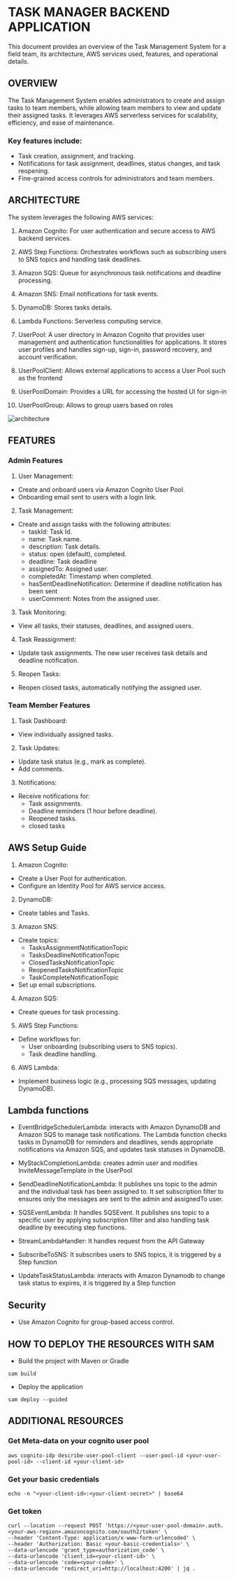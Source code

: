 # TASK MANAGER BACKEND APPLICATION
This document provides an overview of the Task Management System for a field team, its architecture, AWS services used, features, and operational details.

## OVERVIEW
The Task Management System enables administrators to create and assign tasks to team members, while allowing team members to view and update their assigned tasks. It leverages AWS serverless services for scalability, efficiency, and ease of maintenance.

### Key features include:
- Task creation, assignment, and tracking.
- Notifications for task assignment, deadlines, status changes, and task reopening.
- Fine-grained access controls for administrators and team members.

## ARCHITECTURE
The system leverages the following AWS services:
1. Amazon Cognito: For user authentication and secure access to AWS backend services.

2. AWS Step Functions: Orchestrates workflows such as subscribing users to SNS topics and handling task deadlines.

3. Amazon SQS: Queue for asynchronous task notifications and deadline processing.

4. Amazon SNS: Email notifications for task events.

5. DynamoDB: Stores tasks details.

6. Lambda Functions: Serverless computing service.

7. UserPool: A user directory in Amazon Cognito that provides user management and authentication functionalities for applications. It stores user profiles and handles sign-up, sign-in, password recovery, and account verification.

8. UserPoolClient: Allows external applications to access a User Pool such as the frontend

9. UserPoolDomain: Provides a URL for accessing the hosted UI for sign-in

10. UserPoolGroup: Allows to group users based on roles

![architecture](assets/task-management-resource-cloudformation.png)

## FEATURES
### Admin Features
1. User Management:
- Create and onboard users via Amazon Cognito User Pool.
- Onboarding email sent to users with a login link.

2. Task Management:
- Create and assign tasks with the following attributes:
  - taskId: Task Id.
  - name: Task name.
  - description: Task details.
  - status: open (default), completed.
  - deadline: Task deadline
  - assignedTo: Assigned user.
  - completedAt: Timestamp when completed.
  - hasSentDeadlineNotification: Determine if deadline notification has been sent
  - userComment: Notes from the assigned user.

3. Task Monitoring:
- View all tasks, their statuses, deadlines, and assigned users.

4. Task Reassignment:
- Update task assignments. The new user receives task details and deadline notification.

5. Reopen Tasks:
- Reopen closed tasks, automatically notifying the assigned user.

### Team Member Features
1. Task Dashboard:
- View individually assigned tasks.

2. Task Updates:
- Update task status (e.g., mark as complete).
- Add comments.

3. Notifications:
- Receive notifications for:
  - Task assignments.
  - Deadline reminders (1 hour before deadline).
  - Reopened tasks.
  - closed tasks


## AWS Setup Guide
1. Amazon Cognito:
- Create a User Pool for authentication.
- Configure an Identity Pool for AWS service access.

2. DynamoDB:
- Create tables and Tasks.

3. Amazon SNS:
- Create topics:
  - TasksAssignmentNotificationTopic
  - TasksDeadlineNotificationTopic
  - ClosedTasksNotificationTopic
  - ReopenedTasksNotificationTopic
  - TaskCompleteNotificationTopic
- Set up email subscriptions.

4. Amazon SQS:
- Create queues for task processing.

5. AWS Step Functions:
- Define workflows for:
  - User onboarding (subscribing users to SNS topics).
  - Task deadline handling.

6. AWS Lambda:
- Implement business logic (e.g., processing SQS messages, updating DynamoDB).

## Lambda functions
- EventBridgeSchedulerLambda: interacts with Amazon DynamoDB and Amazon SQS to manage task notifications. The Lambda function checks tasks in DynamoDB for reminders and deadlines, sends appropriate notifications via Amazon SQS, and updates task statuses in DynamoDB.

- MyStackCompletionLambda: creates admin user and modifies InviteMessageTemplate in the UserPool

- SendDeadlineNotificationLambda: It publishes sns topic to the admin and the individual task has been assigned to. It set subscription filter to ensures only the messages are sent to the admin and assignedTo user.

- SQSEventLambda: It handles SQSEvent. It publishes sns topic to a specific user by applying subscription filter and also handling task deadline by executing step functions.

- StreamLambdaHandler: It handles request from the API Gateway

- SubscribeToSNS: It subscribes users to SNS topics, it is triggered by a Step function

- UpdateTaskStatusLambda: interacts with Amazon Dynamodb to change task status to expires, it is triggered by a Step function

## Security
- Use Amazon Cognito for group-based access control.

## HOW TO DEPLOY THE RESOURCES WITH SAM
- Build the project with Maven or Gradle
```
sam build
```
- Deploy the application
```
sam deploy --guided
```

## ADDITIONAL RESOURCES

### Get Meta-data on your cognito user pool
```
aws cognito-idp describe-user-pool-client --user-pool-id <your-user-pool-id> --client-id <your-client-id>
```

### Get your basic credentials
```
echo -n "<your-client-id>:<your-client-secret>" | base64
```

### Get token
```
curl --location --request POST 'https://<your-user-pool-domain>.auth.<your-aws-region>.amazoncognito.com/oauth2/token' \
--header 'Content-Type: application/x-www-form-urlencoded' \
--header 'Authorization: Basic <your-basic-credentials>' \
--data-urlencode 'grant_type=authorization_code' \
--data-urlencode 'client_id=<your-client-id>' \
--data-urlencode 'code=<your-code>' \
--data-urlencode 'redirect_uri=http://localhost:4200' | jq .

```
